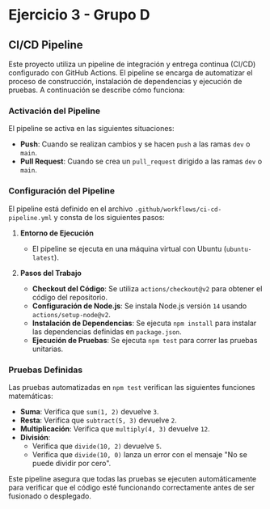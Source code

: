 # Ejercicio 3 - Grupo D
## CI/CD Pipeline

Este proyecto utiliza un pipeline de integración y entrega continua (CI/CD) configurado con GitHub Actions. El pipeline se encarga de automatizar el proceso de construcción, instalación de dependencias y ejecución de pruebas. A continuación se describe cómo funciona:

### Activación del Pipeline

El pipeline se activa en las siguientes situaciones:
- **Push**: Cuando se realizan cambios y se hacen `push` a las ramas `dev` o `main`.
- **Pull Request**: Cuando se crea un `pull_request` dirigido a las ramas `dev` o `main`.

### Configuración del Pipeline

El pipeline está definido en el archivo `.github/workflows/ci-cd-pipeline.yml` y consta de los siguientes pasos:

1. **Entorno de Ejecución**
   - El pipeline se ejecuta en una máquina virtual con Ubuntu (`ubuntu-latest`).

2. **Pasos del Trabajo**
   - **Checkout del Código**: Se utiliza `actions/checkout@v2` para obtener el código del repositorio.
   - **Configuración de Node.js**: Se instala Node.js versión `14` usando `actions/setup-node@v2`.
   - **Instalación de Dependencias**: Se ejecuta `npm install` para instalar las dependencias definidas en `package.json`.
   - **Ejecución de Pruebas**: Se ejecuta `npm test` para correr las pruebas unitarias.

### Pruebas Definidas

Las pruebas automatizadas en `npm test` verifican las siguientes funciones matemáticas:

- **Suma**: Verifica que `sum(1, 2)` devuelve `3`.
- **Resta**: Verifica que `subtract(5, 3)` devuelve `2`.
- **Multiplicación**: Verifica que `multiply(4, 3)` devuelve `12`.
- **División**:
  - Verifica que `divide(10, 2)` devuelve `5`.
  - Verifica que `divide(10, 0)` lanza un error con el mensaje "No se puede dividir por cero".

Este pipeline asegura que todas las pruebas se ejecuten automáticamente para verificar que el código esté funcionando correctamente antes de ser fusionado o desplegado.
